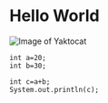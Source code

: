# Hello World
![Image of Yaktocat](https://octodex.github.com/images/yaktocat.png)
```
int a=20;
int b=30;

int c=a+b;
System.out.println(c);

```
